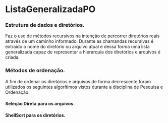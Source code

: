 # ListaGeneralizadaPO

### Estrutura de dados e diretórios.
Faz o uso de métodos recursivos na intenção de percorrer diretórios reais através de um caminho informado.
Durante as chamandas recursivas é extraído o nome do diretório ou arquivo atual e 
dessa forma uma lista generalizada capaz de representar a hierarquia dos diretórios e arquivos é criada.

### Métodos de ordenação.
A fim de ordenar os diretórios e arquivos de forma decrescente
foram utilizados os seguintes algorítimos vistos durante a disciplina de Pesquisa e Ordenação:
#### Seleção Direta para os arquivos.
#### ShellSort para os diretórios.

